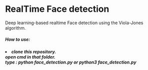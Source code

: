 # RealTime Face detection 
 Deep learning-based realtime Face detection using the Viola-Jones algorithm.
 <br>
 
 <h5>How to use:<h5>
 <li>
  clone this repository.<br>
  open cmd in that folder.<br>
  type : python face_detection.py or python3 face_detection.py<br>
 </li> 
